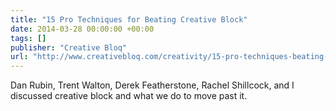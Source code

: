 ```yaml
---
title: "15 Pro Techniques for Beating Creative Block"
date: 2014-03-28 00:00:00 +00:00
tags: []
publisher: "Creative Bloq"
url: "http://www.creativebloq.com/creativity/15-pro-techniques-beating-creative-block-3145683"
---
```


Dan Rubin, Trent Walton, Derek Featherstone, Rachel Shillcock, and I discussed creative block and what we do to move past it.
